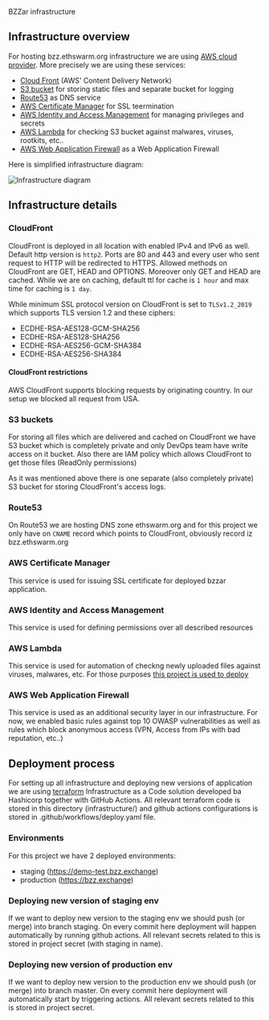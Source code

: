 BZZar infrastructure

## Infrastructure overview

For hosting bzz.ethswarm.org infrastructure we are using [AWS cloud provider](https://aws.amazon.com/). More precisely we are using these services:

- [Cloud Front](https://aws.amazon.com/cloudfront/) (AWS' Content Delivery Network)
- [S3 bucket](https://aws.amazon.com/s3/) for storing static files and separate bucket for logging
- [Route53](https://aws.amazon.com/route53//) as DNS service
- [AWS Certificate Manager](https://aws.amazon.com/certificate-manager/) for SSL teermination
- [AWS Identity and Access Management](https://aws.amazon.com/iam/) for managing privileges and secrets
- [AWS Lambda](https://aws.amazon.com/lambda/) for checking S3 bucket against malwares, viruses, rootkits, etc..
- [AWS Web Application Firewall](https://aws.amazon.com/waf/) as a Web Application Firewall



Here is simplified infrastructure diagram:

![Infrastructure diagram](https://i.imgur.com/t0ywNkj.png)

## Infrastructure details

### CloudFront


CloudFront is deployed in all location with enabled IPv4 and IPv6 as well. Default http version is `http2`. Ports are 80 and 443 and every user who sent request to HTTP will be redirected to HTTPS.  Allowed methods  on CloudFront are GET, HEAD and OPTIONS. Moreover only GET and HEAD are cached. While we are on caching, default ttl for cache is `1 hour` and max time for caching is `1 day`.

While minimum SSL protocol version on CloudFront is set to `TLSv1.2_2019` which supports TLS version 1.2 and these ciphers:

- ECDHE-RSA-AES128-GCM-SHA256
- ECDHE-RSA-AES128-SHA256
- ECDHE-RSA-AES256-GCM-SHA384
- ECDHE-RSA-AES256-SHA384

#### CloudFront restrictions

AWS CloudFront supports blocking requests by originating country. In our setup we blocked all request from USA.


### S3 buckets

For storing all files which are delivered and cached on CloudFront we have S3 bucket which is completely private and only DevOps team have write access on it bucket. Also there are IAM policy which allows CloudFront to get those files (ReadOnly permissions)

As it was mentioned above there is one separate (also completely private) S3 bucket for storing CloudFront's access logs.

### Route53

On Route53 we are hosting DNS zone ethswarm.org and for this project we only have on `CNAME` record which points to CloudFront, obviously record iz bzz.ethswarm.org

### AWS Certificate Manager 

This service is used for issuing SSL certificate for deployed bzzar application. 

### AWS Identity and Access Management

This service is used for defining permissions over all described resources

### AWS Lambda

This service is used for automation of checkng newly uploaded files against viruses, malwares, etc. For those purposes [this project is used to deploy](https://github.com/upsidetravel/bucket-antivirus-function)

### AWS Web Application Firewall

This service is used as an additional security layer in our infrastructure. For now, we enabled basic rules against top 10 OWASP vulnerabilities as well as rules which block anonymous access (VPN, Access from IPs with bad reputation, etc..)

## Deployment process

For setting up all infrastructure and deploying new versions of application we are using [terraform](https://www.terraform.io/) Infrastructure as a Code solution developed ba Hashicorp together with GitHub Actions. All relevant terraform code is stored in this directory (infrastructure/) and github actions configurations is stored in .github/workflows/deploy.yaml file.

### Environments

For this project we have 2 deployed environments:
* staging (https://demo-test.bzz.exchange)
* production (https://bzz.exchange)


### Deploying new version of staging env

If we want to deploy new version to the staging env we should push (or merge) into branch staging. On every commit here deployment will happen automatically by running github actions. All relevant secrets related to this is stored in project secret (with staging in name).

### Deploying new version of production env

If we want to deploy new version to the production env we should push (or merge) into branch master. On every commit here deployment will automatically start by triggering actions. All relevant secrets related to this is stored in project secret.

